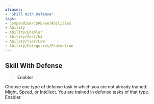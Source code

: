 ```yaml
---
aliases:
- "Skill With Defense"
tags:
- Compendium/CSRD/en/Abilities
- Ability
- Ability/Enabler
- Ability/Cost/NA
- Ability/Tier/Low
- Ability/Categories/Protection
---
```


  
## Skill With Defense  
>**Enabler**
  
Choose one type of defense task in which you are not already trained: Might, Speed, or Intellect. You are trained in defense tasks of that type. Enabler.